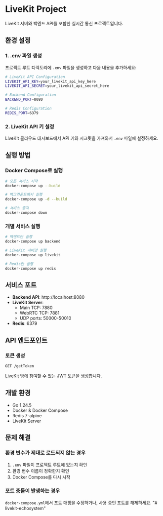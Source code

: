 # LiveKit Project

LiveKit 서버와 백엔드 API를 포함한 실시간 통신 프로젝트입니다.

## 환경 설정

### 1. .env 파일 생성

프로젝트 루트 디렉토리에 `.env` 파일을 생성하고 다음 내용을 추가하세요:

```bash
# LiveKit API Configuration
LIVEKIT_API_KEY=your_livekit_api_key_here
LIVEKIT_API_SECRET=your_livekit_api_secret_here

# Backend Configuration
BACKEND_PORT=8080

# Redis Configuration
REDIS_PORT=6379
```

### 2. LiveKit API 키 설정

LiveKit 클라우드 대시보드에서 API 키와 시크릿을 가져와서 `.env` 파일에 설정하세요.

## 실행 방법

### Docker Compose로 실행

```bash
# 모든 서비스 시작
docker-compose up --build

# 백그라운드에서 실행
docker-compose up -d --build

# 서비스 중지
docker-compose down
```

### 개별 서비스 실행

```bash
# 백엔드만 실행
docker-compose up backend

# LiveKit 서버만 실행
docker-compose up livekit

# Redis만 실행
docker-compose up redis
```

## 서비스 포트

- **Backend API**: http://localhost:8080
- **LiveKit Server**: 
  - Main TCP: 7880
  - WebRTC TCP: 7881
  - UDP ports: 50000-50010
- **Redis**: 6379

## API 엔드포인트

### 토큰 생성
```
GET /getToken
```

LiveKit 방에 참여할 수 있는 JWT 토큰을 생성합니다.

## 개발 환경

- Go 1.24.5
- Docker & Docker Compose
- Redis 7-alpine
- LiveKit Server

## 문제 해결

### 환경 변수가 제대로 로드되지 않는 경우

1. `.env` 파일이 프로젝트 루트에 있는지 확인
2. 환경 변수 이름이 정확한지 확인
3. Docker Compose를 다시 시작

### 포트 충돌이 발생하는 경우

`docker-compose.yml`에서 포트 매핑을 수정하거나, 사용 중인 포트를 해제하세요. "# livekit-echosystem" 

